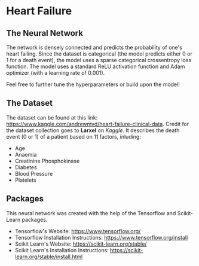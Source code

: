 # Heart Failure 

## The Neural Network

The network is densely connected and  predicts the probability of one's heart failing. Since the dataset is categorical (the model predicts either 0 or 1 for a death event), the model uses a sparse categorical crossentropy loss function. The model uses a standard ReLU activation function and Adam optimizer (with a learning rate of 0.001).

Feel free to further tune the hyperparameters or build upon the model!

## The Dataset
The dataset can be found at this link: https://www.kaggle.com/andrewmvd/heart-failure-clinical-data. Credit for the dataset collection goes to **Larxel** on *Kaggle*. It describes the death event (0 or 1) of a patient based on 11 factors, inluding:
- Age
- Anaemia
- Creatinine Phosphokinase
- Diabetes
- Blood Pressure
- Platelets

## Packages
This neural network was created with the help of the Tensorflow and Scikit-Learn packages.
- Tensorflow's Website: https://www.tensorflow.org/
- Tensorflow Installation Instructions: https://www.tensorflow.org/install
- Scikit Learn's Website: https://scikit-learn.org/stable/
- Scikit Learn's Installation Instructions: https://scikit-learn.org/stable/install.html

